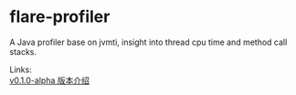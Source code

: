 # flare-profiler
A Java profiler base on jvmti, insight into thread cpu time and method call stacks.


Links:  
[v0.1.0-alpha 版本介绍](https://github.com/kylixs/kylixs.github.io/blob/master/flare-profiler-v0.1.0-alpha-demo.md)
